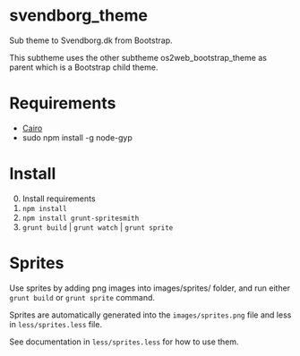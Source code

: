 svendborg_theme
===============

Sub theme to Svendborg.dk from Bootstrap.

This subtheme uses the other subtheme os2web_bootstrap_theme as parent which is
a Bootstrap child theme.

Requirements
============

- [Cairo](http://cairographics.org/download/)
- sudo npm install -g node-gyp

Install
=======
0. Install requirements
1. ``npm install``
2. ``npm install grunt-spritesmith``
2. ``grunt build`` | ``grunt watch`` | ``grunt sprite``

Sprites
=======

Use sprites by adding png images into images/sprites/ folder, and run either
``grunt build`` or ``grunt sprite`` command.

Sprites are automatically generated into the ``images/sprites.png`` file and
less in ``less/sprites.less`` file.

See documentation in ``less/sprites.less`` for how to use them.
